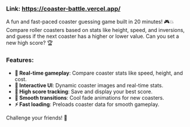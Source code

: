 ### Link: https://coaster-battle.vercel.app/

A fun and fast-paced coaster guessing game built in 20 minutes! 🎮💥 Compare roller coasters based on stats like height, speed, and inversions, and guess if the next coaster has a higher or lower value. Can you set a new high score? 🏆

### Features:
- **🎡 Real-time gameplay**: Compare coaster stats like speed, height, and cost.
- **📸 Interactive UI**: Dynamic coaster images and real-time stats.
- **🏅 High score tracking**: Save and display your best score.
- **🌈 Smooth transitions**: Cool fade animations for new coasters.
- **⚡ Fast loading**: Preloads coaster data for smooth gameplay.

Challenge your friends! 👑
